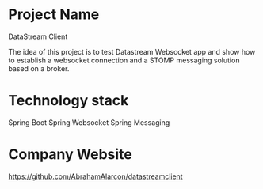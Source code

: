 
# Project Name
DataStream Client

The idea of this project is to test Datastream Websocket app and show how to establish a websocket connection and a STOMP
messaging solution based on a broker.


# Technology stack
Spring Boot
Spring Websocket
Spring Messaging


# Company Website
https://github.com/AbrahamAlarcon/datastreamclient
